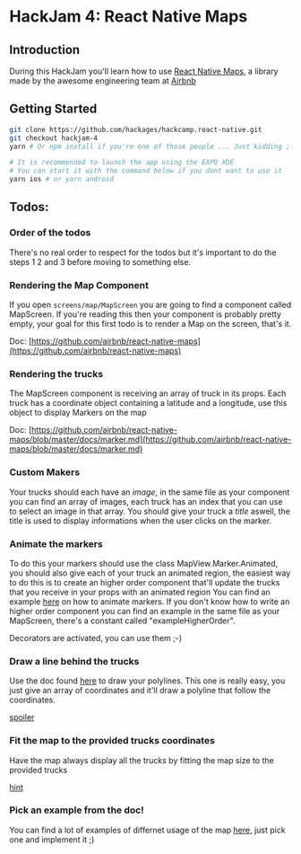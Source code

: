 # HackJam 4: React Native Maps
## Introduction
During this HackJam you'll learn how to use [React Native Maps](https://github.com/airbnb/react-native-maps), a library made by the awesome engineering team at [Airbnb](https://github.com/airbnb)

## Getting Started
```bash
git clone https://github.com/hackages/hackcamp.react-native.git
git checkout hackjam-4
yarn # Or npm install if you're one of those people ... Just kidding ;-)

# It is recommended to launch the app using the EXPO XDE
# You can start it with the command below if you dont want to use it
yarn ios # or yarn android
```

## Todos:
### Order of the todos
There's no real order to respect for the todos but it's important to do the steps 1 2 and 3 before moving to something else.
### Rendering the Map Component
If you open `screens/map/MapScreen` you are going to find a component called MapScreen.
If you're reading this then your component is probably pretty empty, your goal for this first todo is to render a Map on the screen, that's it.

Doc: [https://github.com/airbnb/react-native-maps](https://github.com/airbnb/react-native-maps)

### Rendering the trucks
The MapScreen component is receiving an array of truck in its props. 
Each truck has a coordinate object containing a latitude and a longitude, use this object to display Markers on the map

Doc: [https://github.com/airbnb/react-native-maps/blob/master/docs/marker.md](https://github.com/airbnb/react-native-maps/blob/master/docs/marker.md)
### Custom Makers
Your trucks should each have an *image*, in the same file as your component you can find an array of images, each truck has an index that you can use to select an image in that array.
You should give your truck a *title* aswell, the title is used to display informations when the user clicks on the marker.
 
### Animate the markers
To do this your markers should use the class MapView.Marker.Animated, you should also give each of your truck an animated region, the easiest way to do this is to create an higher order component that'll update the trucks that you receive in your props with an animated region
You can find an example [here](https://github.com/airbnb/react-native-maps/blob/master/example/examples/AnimatedMarkers.js) on how to animate markers.
If you don't know how to write an higher order component you can find an example in the same file as your MapScreen, there's a constant called "exampleHigherOrder".

Decorators are activated, you can use them ;-)

### Draw a line behind the trucks
Use the doc found [here](https://github.com/airbnb/react-native-maps/blob/master/docs/polyline.md) to draw your polylines.
This one is really easy, you just give an array of coordinates and it'll draw a polyline that follow the coordinates.

[spoiler](https://gist.github.com/anonymous/5765fa68c620e37fe02c46cbfae9c997)

### Fit the map to the provided trucks coordinates
Have the map always display all the trucks by fitting the map size to the provided trucks

[hint](https://github.com/airbnb/react-native-maps/blob/master/example/examples/FitToCoordinates.js)

### Pick an example from the doc!
You can find a lot of examples of differnet usage of the map [here](https://github.com/airbnb/react-native-maps/tree/master/example/examples), just pick one and implement it ;)
